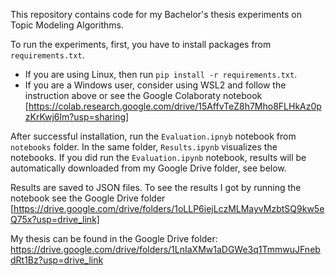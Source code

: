 This repository contains code for my Bachelor's thesis experiments on Topic Modeling Algorithms.

To run the experiments, first, you have to install packages from `requirements.txt`.
- If you are using Linux, then run `pip install -r requirements.txt`.
- If you are a Windows user, consider using WSL2 and follow the instruction above or see the Google Colaboraty notebook [https://colab.research.google.com/drive/15AffvTeZ8h7Mho8FLHkAz0pzKrKwj6lm?usp=sharing]

After successful installation, run the `Evaluation.ipnyb` notebook from `notebooks` folder. In the same folder, `Results.ipynb` visualizes the notebooks. If you did run the `Evaluation.ipynb` notebook, results will be automatically downloaded from my Google Drive folder, see below.

Results are saved to JSON files. To see the results I got by running the notebook see the Google Drive folder [https://drive.google.com/drive/folders/1oLLP6iejLczMLMayvMzbtSQ9kw5eQ75x?usp=drive_link]

My thesis can be found in the Google Drive folder: https://drive.google.com/drive/folders/1LnIaXMw1aDGWe3q1TmmwuJFnebdRt1Bz?usp=drive_link
